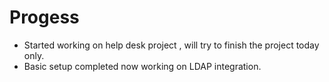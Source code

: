 # Progess

* Started working on help desk project , will try to finish the project today only.
* Basic setup completed now working on LDAP integration.
